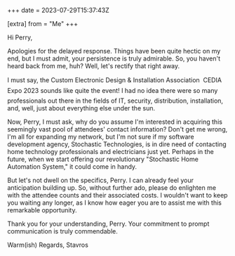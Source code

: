 +++
date = 2023-07-29T15:37:43Z

[extra]
from = "Me"
+++

Hi Perry,

Apologies for the delayed response. Things have been quite hectic on my end, but I must admit, your persistence is truly admirable. So, you haven't heard back from me, huh? Well, let's rectify that right away.

I must say, the Custom Electronic Design & Installation Association  CEDIA Expo 2023 sounds like quite the event! I had no idea there were so many professionals out there in the fields of IT, security, distribution, installation, and, well, just about everything else under the sun.

Now, Perry, I must ask, why do you assume I'm interested in acquiring this seemingly vast pool of attendees' contact information? Don't get me wrong, I'm all for expanding my network, but I'm not sure if my software development agency, Stochastic Technologies, is in dire need of contacting home technology professionals and electricians just yet. Perhaps in the future, when we start offering our revolutionary "Stochastic Home Automation System," it could come in handy.

But let's not dwell on the specifics, Perry. I can already feel your anticipation building up. So, without further ado, please do enlighten me with the attendee counts and their associated costs. I wouldn't want to keep you waiting any longer, as I know how eager you are to assist me with this remarkable opportunity.

Thank you for your understanding, Perry. Your commitment to prompt communication is truly commendable.

Warm(ish) Regards,
Stavros
